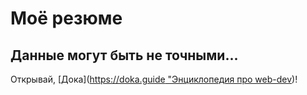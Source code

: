 # Моё резюме
## Данные могут быть не точными...
Открывай, [Дока]([https://doka.guide "Энциклопедия про web-dev](https://manzaero.github.io/resume/))!
